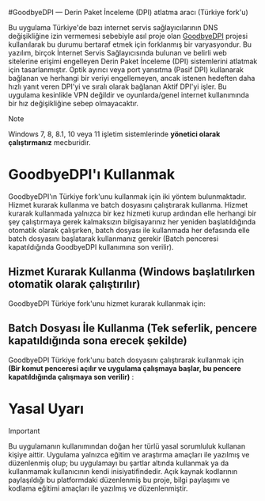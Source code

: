 #GoodbyeDPI — Derin Paket İnceleme (DPI) atlatma aracı (Türkiye fork'u)

Bu uygulama Türkiye'de bazı internet servis sağlayıcılarının DNS değişikliğine izin vermemesi sebebiyle asıl proje olan [GoodbyeDPI](https://github.com/ValdikSS/GoodbyeDPI) projesi kullanılarak bu durumu bertaraf etmek için forklanmış bir varyasyondur.
Bu yazılım, birçok İnternet Servis Sağlayıcısında bulunan ve belirli web sitelerine erişimi engelleyen Derin Paket İnceleme (DPI) sistemlerini atlatmak için tasarlanmıştır.
Optik ayırıcı veya port yansıtma (Pasif DPI) kullanarak bağlanan ve herhangi bir veriyi engellemeyen, ancak istenen hedeften daha hızlı yanıt veren DPI'yi ve sıralı olarak bağlanan Aktif DPI'yi işler.
Bu uygulama kesinlikle VPN değildir ve oyunlarda/genel internet kullanımında bir hız değişikliğine sebep olmayacaktır.

> [!NOTE]
> Windows 7, 8, 8.1, 10 veya 11 işletim sistemlerinde **yönetici olarak çalıştırmanız** mecburidir.

# GoodbyeDPI'ı Kullanmak
GoodbyeDPI'ın Türkiye fork'unu kullanmak için iki yöntem bulunmaktadır. Hizmet kurarak kullanma ve batch dosyasını çalıştırarak kullanma. Hizmet kurarak kullanmada yalnızca bir kez hizmeti kurup ardından elle herhangi bir şey çalıştırmaya gerek kalmaksızın bilgisayarınız her yeniden başlatıldığında otomatik olarak çalışırken, batch dosyası ile kullanmada her defasında elle batch dosyasını başlatarak kullanmanız gerekir (Batch penceresi kapatıldığında GoodbyeDPI kullanımına son verilir).

## Hizmet Kurarak Kullanma (Windows başlatılırken otomatik olarak çalıştırılır)
GoodbyeDPI Türkiye fork'unu hizmet kurarak kullanmak için:


## Batch Dosyası İle Kullanma (Tek seferlik, pencere kapatıldığında sona erecek şekilde)
GoodbyeDPI Türkiye fork'unu batch dosyasını çalıştırarak kullanmak için **(Bir komut penceresi açılır ve uygulama çalışmaya başlar, bu pencere kapatıldığında çalışmaya son verilir)** :

# Yasal Uyarı
> [!IMPORTANT]
> Bu uygulamanın kullanımından doğan her türlü yasal sorumluluk kullanan kişiye aittir. Uygulama yalnızca eğitim ve araştırma amaçları ile yazılmış ve düzenlenmiş olup; bu uygulamayı bu şartlar altında kullanmak ya da kullanmamak kullanıcının kendi inisiyatifindedir. Açık kaynak kodlarının paylaşıldığı bu platformdaki düzenlenmiş bu proje, bilgi paylaşımı ve kodlama eğitimi amaçları ile yazılmış ve düzenlenmiştir.
